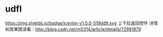 # udfl
https://img.shields.io/badge/jcenter-v1.0.0-519dd9.svg
上下拉返回控件
详情和效果图请看：http://blog.csdn.net/m5314/article/details/72991879
